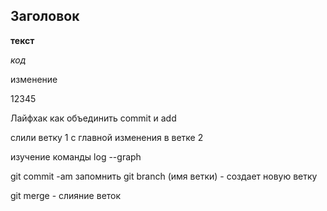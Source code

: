 ## Заголовок ##

__текст__

_код_

изменение

12345

Лайфхак как объединить commit и add



слили ветку 1 с главной
изменения в ветке 2

изучение команды log --graph

git commit -am запомнить
git branch (имя ветки) - создает новую ветку




git merge - слияние веток